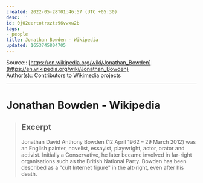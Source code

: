 ```yaml
---
created: 2022-05-28T01:46:57 (UTC +05:30)
desc: ''
id: 0j02eertotrxztz96vwxw2b
tags:
- people
title: Jonathan Bowden - Wikipedia
updated: 1653745804705
---
```

   
Source:: [https://en.wikipedia.org/wiki/Jonathan_Bowden](https://en.wikipedia.org/wiki/Jonathan_Bowden)   
Author(s):: Contributors to Wikimedia projects   
   
***   
   
# Jonathan Bowden - Wikipedia   
   
> ## Excerpt   
> Jonathan David Anthony Bowden (12 April 1962 – 29 March 2012) was an English painter, novelist, essayist, playwright, actor, orator and activist. Initially a Conservative, he later became involved in far-right organisations such as the British National Party. Bowden has been described as a "cult Internet figure" in the alt-right, even after his death.